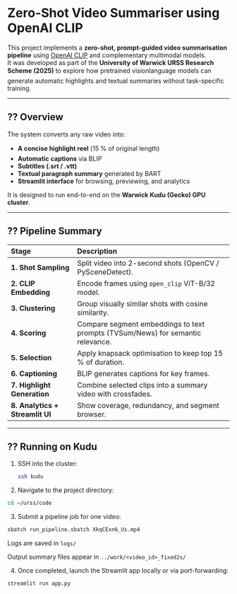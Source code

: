 # Zero-Shot Video Summariser using OpenAI CLIP

This project implements a **zero-shot, prompt-guided video summarisation pipeline** using [OpenAI CLIP](https://github.com/openai/CLIP) and complementary multimodal models.  
It was developed as part of the **University of Warwick URSS Research Scheme (2025)** to explore how pretrained visionlanguage models can generate automatic highlights and textual summaries without task-specific training.

---

## ?? Overview

The system converts any raw video into:
- **A concise highlight reel** (15 % of original length)
- **Automatic captions** via BLIP
- **Subtitles (.srt / .vtt)**  
- **Textual paragraph summary** generated by BART
- **Streamlit interface** for browsing, previewing, and analytics

It is designed to run end-to-end on the **Warwick Kudu (Gecko) GPU cluster**.

---

## ?? Pipeline Summary

| Stage | Description |
|:------|:-------------|
| **1. Shot Sampling** | Split video into 2-second shots (OpenCV / PySceneDetect). |
| **2. CLIP Embedding** | Encode frames using `open_clip` ViT-B/32 model. |
| **3. Clustering** | Group visually similar shots with cosine similarity. |
| **4. Scoring** | Compare segment embeddings to text prompts (TVSum/News) for semantic relevance. |
| **5. Selection** | Apply knapsack optimisation to keep top 15 % of duration. |
| **6. Captioning** | BLIP generates captions for key frames. |
| **7. Highlight Generation** | Combine selected clips into a summary video with crossfades. |
| **8. Analytics + Streamlit UI** | Show coverage, redundancy, and segment browser. |

---

## ?? Running on Kudu

1. SSH into the cluster:
   ```bash
   ssh kudu
   ```

2. Navigate to the project directory:

```bash
cd ~/urss/code
```

3. Submit a pipeline job for one video:

```bash
sbatch run_pipeline.sbatch XkqCExn6_Us.mp4
```

Logs are saved in `logs/`

Output summary files appear in `../work/<video_id>_fixed2s/`

4. Once completed, launch the Streamlit app locally or via port-forwarding:

```bash
streamlit run app.py
```